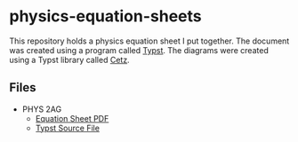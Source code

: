 # physics-equation-sheets

This repository holds a physics equation sheet I put together.
The document was created using a program called [Typst](https://github.com/typst/typst).
The diagrams were created using a Typst library called [Cetz](https://github.com/cetz-package/cetz).

## Files

- PHYS 2AG
  - [Equation Sheet PDF](https://github.com/VinEdw/physics-equation-sheets/blob/master/phys-2ag/phys-2ag-equations.pdf)
  - [Typst Source File](https://github.com/VinEdw/physics-equation-sheets/blob/master/phys-2ag/phys-2ag-equations.typ)
